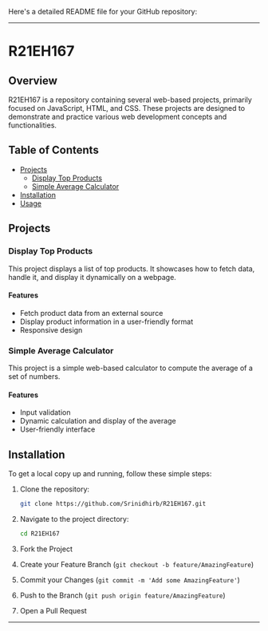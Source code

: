Here's a detailed README file for your GitHub repository:

---

# R21EH167

## Overview
R21EH167 is a repository containing several web-based projects, primarily focused on JavaScript, HTML, and CSS. These projects are designed to demonstrate and practice various web development concepts and functionalities.

## Table of Contents
- [Projects](#projects)
  - [Display Top Products](#display-top-products)
  - [Simple Average Calculator](#simple-average-calculator)
- [Installation](#installation)
- [Usage](#usage)


## Projects

### Display Top Products
This project displays a list of top products. It showcases how to fetch data, handle it, and display it dynamically on a webpage.

#### Features
- Fetch product data from an external source
- Display product information in a user-friendly format
- Responsive design

### Simple Average Calculator
This project is a simple web-based calculator to compute the average of a set of numbers.

#### Features
- Input validation
- Dynamic calculation and display of the average
- User-friendly interface

## Installation
To get a local copy up and running, follow these simple steps:

1. Clone the repository:
   ```sh
   git clone https://github.com/Srinidhirb/R21EH167.git
   ```
2. Navigate to the project directory:
   ```sh
   cd R21EH167
   ```



1. Fork the Project
2. Create your Feature Branch (`git checkout -b feature/AmazingFeature`)
3. Commit your Changes (`git commit -m 'Add some AmazingFeature'`)
4. Push to the Branch (`git push origin feature/AmazingFeature`)
5. Open a Pull Request







---
